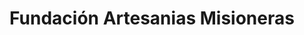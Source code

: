 ---
title: "Fundación Artesanias Misioneras"
url: /posadas/fundacion-artesanias-misioneras/
shop: artesanía
---